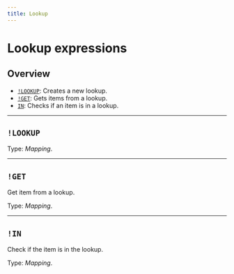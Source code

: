 ```yaml
---
title: Lookup
---
```


# Lookup expressions


## Overview


* [`!LOOKUP`](#lookup): Creates a new lookup.
* [`!GET`](#get): Gets items from a lookup.
* [`IN`](#in): Checks if an item is in a lookup.

---

## `!LOOKUP`

Type: _Mapping_.


---

## `!GET`

Get item from a lookup.

Type: _Mapping_.


---

## `!IN`

Check if the item is in the lookup.

Type: _Mapping_.


